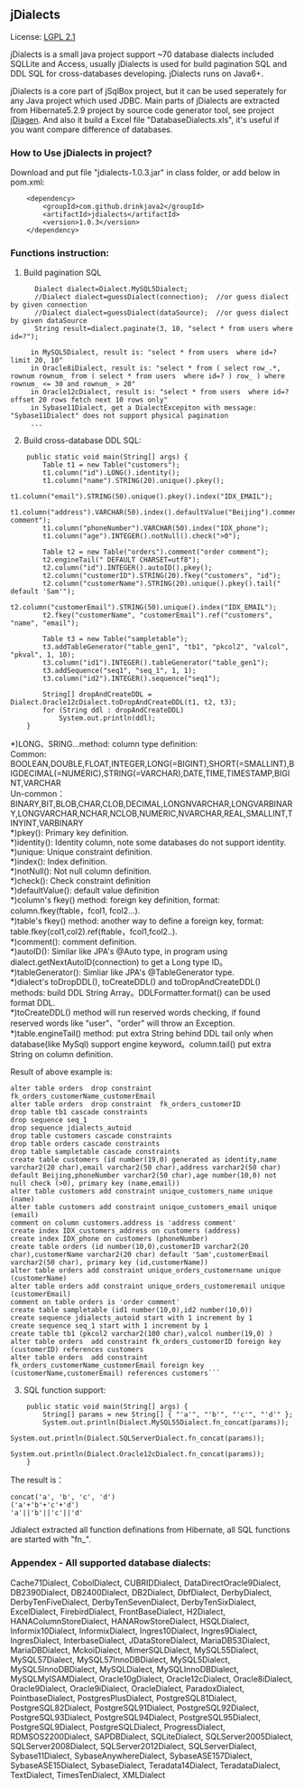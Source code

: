 ## jDialects
License: [LGPL 2.1](http://www.gnu.org/licenses/lgpl-2.1.html)  
  
jDialects is a small java project support ~70 database dialects included SQLLite and Access, usually jDialects is used for build pagination SQL and DDL SQL for cross-databases developing. jDialects runs on Java6+.  
  
jDialects is a core part of jSqlBox project, but it can be used seperately for any Java project which used JDBC. Main parts of jDialects are extracted from Hibernate5.2.9 project by source code generator tool, see project [jDiagen](https://github.com/drinkjava2/jDiagen). And also it build a Excel file "DatabaseDialects.xls", it's useful if you want compare difference of databases.  
  
### How to Use jDialects in project?   
Download and put file "jdialects-1.0.3.jar" in class folder, or add below in pom.xml: 
```
    <dependency>  
        <groupId>com.github.drinkjava2</groupId>  
        <artifactId>jdialects</artifactId>  
        <version>1.0.3</version>  
    </dependency> 
```
  
### Functions instruction:
1) Build pagination SQL    
```   
      Dialect dialect=Dialect.MySQL5Dialect;
      //Dialect dialect=guessDialect(connection);  //or guess dialect by given connection
      //Dialect dialect=guessDialect(dataSource);  //or guess dialect by given dataSource
      String result=dialect.paginate(3, 10, "select * from users where id=?");
      
     in MySQL5Dialect, result is: "select * from users  where id=? limit 20, 10"
     in Oracle8iDialect, result is: "select * from ( select row_.*, rownum rownum_ from ( select * from users  where id=? ) row_ ) where rownum_ <= 30 and rownum_ > 20"
     in Oracle12cDialect, result is: "select * from users  where id=? offset 20 rows fetch next 10 rows only"
     in Sybase11Dialect, get a DialectExcepiton with message: "Sybase11Dialect" does not support physical pagination
     ...
```     
      
2) Build cross-database DDL SQL: 
```   
    public static void main(String[] args) {
        Table t1 = new Table("customers");
        t1.column("id").LONG().identity();
        t1.column("name").STRING(20).unique().pkey();
        t1.column("email").STRING(50).unique().pkey().index("IDX_EMAIL");
        t1.column("address").VARCHAR(50).index().defaultValue("Beijing").comment("address comment");
        t1.column("phoneNumber").VARCHAR(50).index("IDX_phone");
        t1.column("age").INTEGER().notNull().check(">0");

        Table t2 = new Table("orders").comment("order comment");
        t2.engineTail(" DEFAULT CHARSET=utf8");
        t2.column("id").INTEGER().autoID().pkey();
        t2.column("customerID").STRING(20).fkey("customers", "id");
        t2.column("customerName").STRING(20).unique().pkey().tail(" default 'Sam'");
        t2.column("customerEmail").STRING(50).unique().index("IDX_EMAIL");
        t2.fkey("customerName", "customerEmail").ref("customers", "name", "email");

        Table t3 = new Table("sampletable");
        t3.addTableGenerator("table_gen1", "tb1", "pkcol2", "valcol", "pkval", 1, 10);
        t3.column("id1").INTEGER().tableGenerator("table_gen1");
        t3.addSequence("seq1", "seq_1", 1, 1);
        t3.column("id2").INTEGER().sequence("seq1");

        String[] dropAndCreateDDL = Dialect.Oracle12cDialect.toDropAndCreateDDL(t1, t2, t3);
        for (String ddl : dropAndCreateDDL)
            System.out.println(ddl); 
    }
```    
*)LONG、SRING...method: column type definition:  
Common: BOOLEAN,DOUBLE,FLOAT,INTEGER,LONG(=BIGINT),SHORT(=SMALLINT),BIGDECIMAL(=NUMERIC),STRING(=VARCHAR),DATE,TIME,TIMESTAMP,BIGINT,VARCHAR  
Un-common：BINARY,BIT,BLOB,CHAR,CLOB,DECIMAL,LONGNVARCHAR,LONGVARBINARY,LONGVARCHAR,NCHAR,NCLOB,NUMERIC,NVARCHAR,REAL,SMALLINT,TINYINT,VARBINARY  
*)pkey(): Primary key definition.  
*)identity(): Identity column, note some databases do not support identity.  
*)unique:  Unique constraint definition.  
*)index(): Index definition.  
*)notNull(): Not null column definition.  
*)check(): Check constraint definition  
*)defaultValue(): default value definition  
*)column's fkey() method: foreign key definition, format: column.fkey(ftable，fcol1, fcol2...).  
*)table's fkey() method: another way to define a foreign key, format: table.fkey(col1,col2).ref(ftable，fcol1,fcol2..).  
*)comment(): comment definition.  
*)autoID(): Similar like JPA's @Auto type, in program using dialect.getNextAutoID(connection) to get a Long type ID。  
*)tableGenerator(): Simliar like JPA's @TableGenerator type.  
*)dialect's toDropDDL(), toCreateDDL() and toDropAndCreateDDL() methods: build DDL String Array。DDLFormatter.format() can be used format DDL.  
*)toCreateDDL() method will run reserved words checking, if found reserved words like "user"、"order" will throw an Exception.  
*)table.engineTail() method: put extra String behind DDL tail only when database(like MySql) support engine keyword。column.tail() put extra String on column definition.  

Result of above example is:
```
alter table orders  drop constraint  fk_orders_customerName_customerEmail
alter table orders  drop constraint  fk_orders_customerID
drop table tb1 cascade constraints
drop sequence seq_1
drop sequence jdialects_autoid
drop table customers cascade constraints
drop table orders cascade constraints
drop table sampletable cascade constraints
create table customers (id number(19,0) generated as identity,name varchar2(20 char),email varchar2(50 char),address varchar2(50 char) default Beijing,phoneNumber varchar2(50 char),age number(10,0) not null check (>0), primary key (name,email))
alter table customers add constraint unique_customers_name unique (name)
alter table customers add constraint unique_customers_email unique (email)
comment on column customers.address is 'address comment'
create index IDX_customers_address on customers (address)
create index IDX_phone on customers (phoneNumber)
create table orders (id number(10,0),customerID varchar2(20 char),customerName varchar2(20 char) default 'Sam',customerEmail varchar2(50 char), primary key (id,customerName))
alter table orders add constraint unique_orders_customername unique (customerName)
alter table orders add constraint unique_orders_customeremail unique (customerEmail)
comment on table orders is 'order comment'
create table sampletable (id1 number(10,0),id2 number(10,0))
create sequence jdialects_autoid start with 1 increment by 1
create sequence seq_1 start with 1 increment by 1
create table tb1 (pkcol2 varchar2(100 char),valcol number(19,0) )
alter table orders  add constraint fk_orders_customerID foreign key (customerID) references customers
alter table orders  add constraint fk_orders_customerName_customerEmail foreign key (customerName,customerEmail) references customers```   
```    
3) SQL function support:
```
    public static void main(String[] args) {
        String[] params = new String[] { "'a'", "'b'", "'c'", "'d'" };
        System.out.println(Dialect.MySQL55Dialect.fn_concat(params));
        System.out.println(Dialect.SQLServerDialect.fn_concat(params));
        System.out.println(Dialect.Oracle12cDialect.fn_concat(params));
    }
```     
The result is：
```
concat('a', 'b', 'c', 'd')
('a'+'b'+'c'+'d')
'a'||'b'||'c'||'d'
```
Jdialect extracted all function definations from Hibernate, all SQL functions are started with "fn_".
  
### Appendex - All supported database dialects:  
Cache71Dialect, CobolDialect, CUBRIDDialect, DataDirectOracle9Dialect, DB2390Dialect, DB2400Dialect, DB2Dialect, DbfDialect, DerbyDialect, DerbyTenFiveDialect, DerbyTenSevenDialect, DerbyTenSixDialect, ExcelDialect, FirebirdDialect, FrontBaseDialect, H2Dialect, HANAColumnStoreDialect, HANARowStoreDialect, HSQLDialect, Informix10Dialect, InformixDialect, Ingres10Dialect, Ingres9Dialect, IngresDialect, InterbaseDialect, JDataStoreDialect, MariaDB53Dialect, MariaDBDialect, MckoiDialect, MimerSQLDialect, MySQL55Dialect, MySQL57Dialect, MySQL57InnoDBDialect, MySQL5Dialect, MySQL5InnoDBDialect, MySQLDialect, MySQLInnoDBDialect, MySQLMyISAMDialect, Oracle10gDialect, Oracle12cDialect, Oracle8iDialect, Oracle9Dialect, Oracle9iDialect, OracleDialect, ParadoxDialect, PointbaseDialect, PostgresPlusDialect, PostgreSQL81Dialect, PostgreSQL82Dialect, PostgreSQL91Dialect, PostgreSQL92Dialect, PostgreSQL93Dialect, PostgreSQL94Dialect, PostgreSQL95Dialect, PostgreSQL9Dialect, PostgreSQLDialect, ProgressDialect, RDMSOS2200Dialect, SAPDBDialect, SQLiteDialect, SQLServer2005Dialect, SQLServer2008Dialect, SQLServer2012Dialect, SQLServerDialect, Sybase11Dialect, SybaseAnywhereDialect, SybaseASE157Dialect, SybaseASE15Dialect, SybaseDialect, Teradata14Dialect, TeradataDialect, TextDialect, TimesTenDialect, XMLDialect 
 